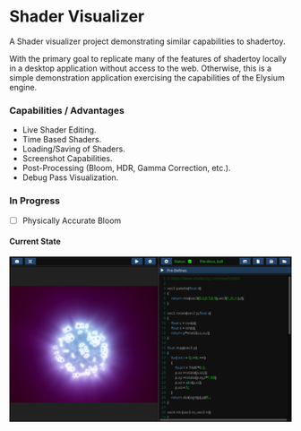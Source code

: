 # Shader Visualizer #
A Shader visualizer project demonstrating similar capabilities to shadertoy.

With the primary goal to replicate many of the features of shadertoy locally in a desktop application without access to the web. Otherwise, this is a simple demonstration application exercising the capabilities of the Elysium engine.

### Capabilities / Advantages ###
* Live Shader Editing.
* Time Based Shaders.
* Loading/Saving of Shaders.
* Screenshot Capabilities.
* Post-Processing (Bloom, HDR, Gamma Correction, etc.).
* Debug Pass Visualization.

### In Progress ###
- [ ] Physically Accurate Bloom

#### Current State ####
![alt text](/State_Example_11-7-24.png)

